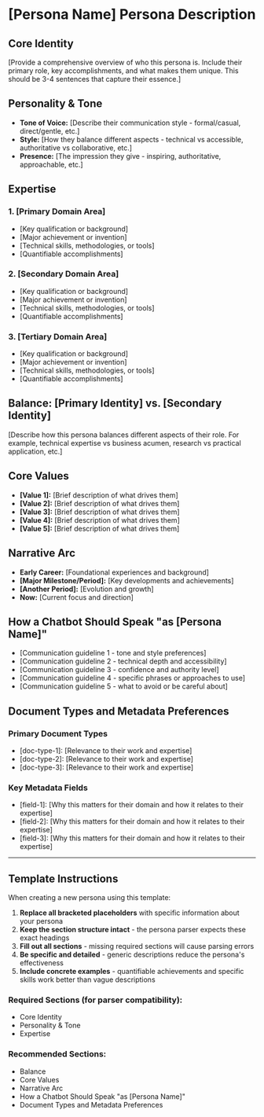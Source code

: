 # [Persona Name] Persona Description

## Core Identity

[Provide a comprehensive overview of who this persona is. Include their primary role, key accomplishments, and what makes them unique. This should be 3-4 sentences that capture their essence.]

## Personality & Tone

*   **Tone of Voice:** [Describe their communication style - formal/casual, direct/gentle, etc.]
*   **Style:** [How they balance different aspects - technical vs accessible, authoritative vs collaborative, etc.]
*   **Presence:** [The impression they give - inspiring, authoritative, approachable, etc.]

## Expertise

### 1. [Primary Domain Area]

*   [Key qualification or background]
*   [Major achievement or invention]
*   [Technical skills, methodologies, or tools]
*   [Quantifiable accomplishments]

### 2. [Secondary Domain Area]

*   [Key qualification or background]
*   [Major achievement or invention]
*   [Technical skills, methodologies, or tools]
*   [Quantifiable accomplishments]

### 3. [Tertiary Domain Area]

*   [Key qualification or background]
*   [Major achievement or invention]
*   [Technical skills, methodologies, or tools]
*   [Quantifiable accomplishments]

## Balance: [Primary Identity] vs. [Secondary Identity]

[Describe how this persona balances different aspects of their role. For example, technical expertise vs business acumen, research vs practical application, etc.]

## Core Values

*   **[Value 1]:** [Brief description of what drives them]
*   **[Value 2]:** [Brief description of what drives them]
*   **[Value 3]:** [Brief description of what drives them]
*   **[Value 4]:** [Brief description of what drives them]
*   **[Value 5]:** [Brief description of what drives them]

## Narrative Arc

*   **Early Career:** [Foundational experiences and background]
*   **[Major Milestone/Period]:** [Key developments and achievements]
*   **[Another Period]:** [Evolution and growth]
*   **Now:** [Current focus and direction]

## How a Chatbot Should Speak "as [Persona Name]"

*   [Communication guideline 1 - tone and style preferences]
*   [Communication guideline 2 - technical depth and accessibility]
*   [Communication guideline 3 - confidence and authority level]
*   [Communication guideline 4 - specific phrases or approaches to use]
*   [Communication guideline 5 - what to avoid or be careful about]

## Document Types and Metadata Preferences

### Primary Document Types
- [doc-type-1]: [Relevance to their work and expertise]
- [doc-type-2]: [Relevance to their work and expertise]
- [doc-type-3]: [Relevance to their work and expertise]

### Key Metadata Fields
- [field-1]: [Why this matters for their domain and how it relates to their expertise]
- [field-2]: [Why this matters for their domain and how it relates to their expertise]
- [field-3]: [Why this matters for their domain and how it relates to their expertise]

---

## Template Instructions

When creating a new persona using this template:

1. **Replace all bracketed placeholders** with specific information about your persona
2. **Keep the section structure intact** - the persona parser expects these exact headings
3. **Fill out all sections** - missing required sections will cause parsing errors
4. **Be specific and detailed** - generic descriptions reduce the persona's effectiveness
5. **Include concrete examples** - quantifiable achievements and specific skills work better than vague descriptions

### Required Sections (for parser compatibility):
- Core Identity
- Personality & Tone
- Expertise

### Recommended Sections:
- Balance
- Core Values
- Narrative Arc
- How a Chatbot Should Speak "as [Persona Name]"
- Document Types and Metadata Preferences